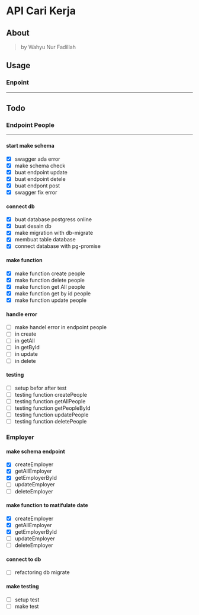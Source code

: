 # **API Cari Kerja**

## About

> by Wahyu Nur Fadillah

## Usage

### Enpoint

---

## Todo

### Endpoint People

---

#### start make schema

- [x] swagger ada error
- [x] make schema check
- [x] buat endpoint update
- [x] buat endpoint detele
- [x] buat endpont post
- [x] swagger fix error

#### connect db

- [x] buat database postgress online
- [x] buat desain db
- [x] make migration with db-migrate
- [x] membuat table database
- [x] connect database with pg-promise

#### make function

- [x] make function create people
- [x] make function delete people
- [x] make function get All people
- [x] make function get by id people
- [x] make function update people

#### handle error

- [ ] make handel error in endpoint people
- [ ] in create
- [ ] in getAll
- [ ] in getById
- [ ] in update
- [ ] in delete

#### testing

- [ ] setup befor after test
- [ ] testing function createPeople
- [ ] testing function getAllPeople
- [ ] testing function getPeopleById
- [ ] testing function updatePeople
- [ ] testing function deletePeople

### Employer

#### make schema endpoint

- [x] createEmployer
- [x] getAllEmployer
- [x] getEmployerById
- [ ] updateEmployer
- [ ] deleteEmployer

#### make function to matifulate date

- [x] createEmployer
- [x] getAllEmployer
- [x] getEmployerById
- [ ] updateEmployer
- [ ] deleteEmployer

#### connect to db

- [ ] refactoring db migrate

#### make testing

- [ ] setup test
- [ ] make test
